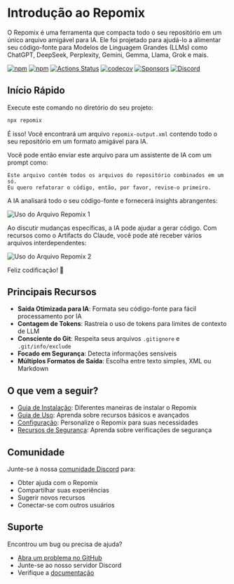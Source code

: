 # Introdução ao Repomix

O Repomix é uma ferramenta que compacta todo o seu repositório em um único arquivo amigável para IA. Ele foi projetado para ajudá-lo a alimentar seu código-fonte para Modelos de Linguagem Grandes (LLMs) como ChatGPT, DeepSeek, Perplexity, Gemini, Gemma, Llama, Grok e mais.

[![npm](https://img.shields.io/npm/v/repomix.svg?maxAge=1000)](https://www.npmjs.com/package/repomix)
[![npm](https://img.shields.io/npm/d18m/repomix)](https://www.npmjs.com/package/repomix)
[![Actions Status](https://github.com/yamadashy/repomix/actions/workflows/ci.yml/badge.svg)](https://github.com/yamadashy/repomix/actions?query=workflow%3A"ci")
[![codecov](https://codecov.io/github/yamadashy/repomix/graph/badge.svg)](https://codecov.io/github/yamadashy/repomix)
[![Sponsors](https://img.shields.io/github/sponsors/yamadashy?logo=github)](https://github.com/sponsors/yamadashy)
[![Discord](https://badgen.net/discord/online-members/wNYzTwZFku?icon=discord&label=discord)](https://discord.gg/wNYzTwZFku)

## Início Rápido

Execute este comando no diretório do seu projeto:

```bash
npx repomix
```

É isso! Você encontrará um arquivo `repomix-output.xml` contendo todo o seu repositório em um formato amigável para IA.

Você pode então enviar este arquivo para um assistente de IA com um prompt como:

```
Este arquivo contém todos os arquivos do repositório combinados em um só.
Eu quero refatorar o código, então, por favor, revise-o primeiro.
```

A IA analisará todo o seu código-fonte e fornecerá insights abrangentes:

![Uso do Arquivo Repomix 1](/images/docs/repomix-file-usage-1.png)

Ao discutir mudanças específicas, a IA pode ajudar a gerar código. Com recursos como o Artifacts do Claude, você pode até receber vários arquivos interdependentes:

![Uso do Arquivo Repomix 2](/images/docs/repomix-file-usage-2.png)

Feliz codificação! 🚀

## Principais Recursos

- **Saída Otimizada para IA**: Formata seu código-fonte para fácil processamento por IA
- **Contagem de Tokens**: Rastreia o uso de tokens para limites de contexto de LLM
- **Consciente do Git**: Respeita seus arquivos `.gitignore` e `.git/info/exclude`
- **Focado em Segurança**: Detecta informações sensíveis
- **Múltiplos Formatos de Saída**: Escolha entre texto simples, XML ou Markdown

## O que vem a seguir?

- [Guia de Instalação](installation.md): Diferentes maneiras de instalar o Repomix
- [Guia de Uso](usage.md): Aprenda sobre recursos básicos e avançados
- [Configuração](configuration.md): Personalize o Repomix para suas necessidades
- [Recursos de Segurança](security.md): Aprenda sobre verificações de segurança

## Comunidade

Junte-se à nossa [comunidade Discord](https://discord.gg/wNYzTwZFku) para:
- Obter ajuda com o Repomix
- Compartilhar suas experiências
- Sugerir novos recursos
- Conectar-se com outros usuários

## Suporte

Encontrou um bug ou precisa de ajuda?
- [Abra um problema no GitHub](https://github.com/yamadashy/repomix/issues)
- Junte-se ao nosso servidor Discord
- Verifique a [documentação](https://repomix.com)

